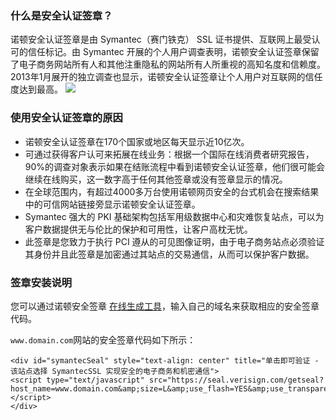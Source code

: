 ### 什么是安全认证签章？

诺顿安全认证签章是由 Symantec（赛门铁克） SSL 证书提供、互联网上最受认可的信任标记。由 Symantec 开展的个人用户调查表明，诺顿安全认证签章保留了电子商务网站所有人和其他注重隐私的网站所有人所重视的高知名度和信赖度。 2013年1月展开的独立调查也显示，诺顿安全认证签章让个人用户对互联网的信任度达到最高。
![](https://mc.qcloudimg.com/static/img/39b04a54314f75c2c768749d977dfcdc/norton.png)

### 使用安全认证签章的原因
- 诺顿安全认证签章在170个国家或地区每天显示近10亿次。
- 可通过获得客户认可来拓展在线业务：根据一个国际在线消费者研究报告，90%的调查对象表示如果在结账流程中看到诺顿安全认证签章，他们很可能会继续在线购买，这一数字高于任何其他签章或没有签章显示的情况。
- 在全球范围内，有超过4000多万台使用诺顿网页安全的台式机会在搜索结果中的可信网站链接旁显示诺顿安全认证签章。
- Symantec 强大的 PKI 基础架构包括军用级数据中心和灾难恢复站点，可以为客户数据提供无与伦比的保护和可用性，让客户高枕无忧。
- 此签章是您致力于执行 PCI 遵从的可见图像证明，由于电子商务站点必须验证其身份并且此签章是加密通过其站点的交易通信，从而可以保护客户数据。

### 签章安装说明

您可以通过诺顿安全签章 [在线生成工具](https://www.trustasia.com/tools-seal-install)，输入自己的域名来获取相应的安全签章代码。

`www.domain.com`网站的安全签章代码如下所示：
```
<div id="symantecSeal" style="text-align: center" title="单击即可验证 - 该站点选择 SymantecSSL 实现安全的电子商务和机密通信">
<script type="text/javascript" src="https://seal.verisign.com/getseal?host_name=www.domain.com&amp;size=L&amp;use_flash=YES&amp;use_transparent=YES&amp;lang=zh_cn"></script>
</div>
```

